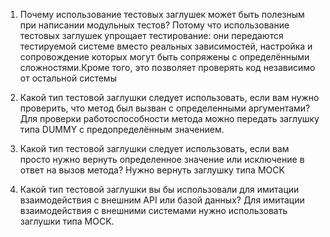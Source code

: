 1. Почему использование тестовых заглушек может быть полезным при написании модульных тестов?
Потому что использование тестовых заглушек упрощает тестирование: они передаются тестируемой системе вместо реальных зависимостей, настройка и сопровождение которых могут быть сопряжены с определёнными сложностями.Кроме того, это позволяет проверять код независимо от остальной системы

2. Какой тип тестовой заглушки следует использовать, если вам нужно проверить, что метод был вызван с определенными аргументами?
Для проверки работоспособности метода можно передать заглушку типа DUMMY с предопределённым значением.

3. Какой тип тестовой заглушки следует использовать, если вам просто нужно вернуть определенное значение или исключение в ответ на вызов метода?
Нужно вернуть заглушку типа MOCK

4. Какой тип тестовой заглушки вы бы использовали для имитации взаимодействия с внешним API или базой данных?
Для имитации взаимодействия с внешними системами нужно использовать заглушки типа MOCK.